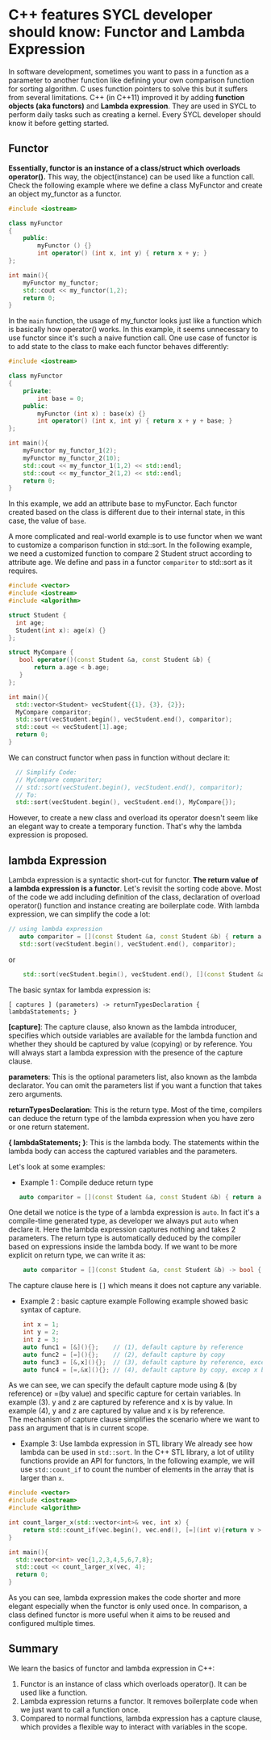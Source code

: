# C++ features SYCL developer should know: Functor and Lambda Expression

In software development, sometimes you want to pass in a function as a parameter to another function like
defining your own comparison function for sorting algorithm. C uses function pointers to solve this but it suffers from several limitations. C++ (in C++11) improved it by adding **function objects (aka functors)** and **Lambda expression**. They are used in
SYCL to perform daily tasks such as creating a kernel. Every SYCL developer should know it before getting started.

## Functor
**Essentially, functor is an instance of a class/struct which overloads operator().**  This way, the object(instance)
can be used like a function call. Check the following example where we define a class MyFunctor and create an object my_functor
as a functor.

```C++
#include <iostream>

class myFunctor
{
    public:
        myFunctor () {}
        int operator() (int x, int y) { return x + y; }
};

int main(){
    myFunctor my_functor;
    std::cout << my_functor(1,2);
    return 0;
}
```
In the `main` function, the usage of my_functor looks just like a function which is basically how operator() works. In this example,
it seems unnecessary to use functor since it's such a naive function call. One use case of functor is to add state to
the class to make each functor behaves differently:

```C++
#include <iostream>

class myFunctor
{   
    private:
        int base = 0;
    public:
        myFunctor (int x) : base(x) {}
        int operator() (int x, int y) { return x + y + base; }
};

int main(){
    myFunctor my_functor_1(2);
    myFunctor my_functor_2(10);
    std::cout << my_functor_1(1,2) << std::endl;
    std::cout << my_functor_2(1,2) << std::endl;
    return 0;
}
```
In this example, we add an attribute base to myFunctor. Each functor created based on the class is different due to
their internal state, in this case, the value of `base`.

A more complicated and real-world example is to use functor when we want to customize a comparison function
in std::sort. In the following example, we need a customized function to compare 2 Student struct according to
attribute age. We define and pass in a functor `comparitor` to std::sort as it requires. 

```C++
#include <vector>
#include <iostream>
#include <algorithm>

struct Student {
  int age;
  Student(int x): age(x) {}
};

struct MyCompare { 
   bool operator()(const Student &a, const Student &b) {
       return a.age < b.age;
   }
};

int main(){
  std::vector<Student> vecStudent{{1}, {3}, {2}};
  MyCompare comparitor;
  std::sort(vecStudent.begin(), vecStudent.end(), comparitor);
  std::cout << vecStudent[1].age;
  return 0;
}
```
We can construct functor when pass in function without declare it:
```C++
  // Simplify Code:
  // MyCompare comparitor;
  // std::sort(vecStudent.begin(), vecStudent.end(), comparitor);
  // To:
  std::sort(vecStudent.begin(), vecStudent.end(), MyCompare{});
```

However, to create a new class and overload its operator doesn't seem like an elegant way to create a temporary  function. 
That's why the lambda expression is proposed.

## lambda Expression
Lambda expression is a syntactic short-cut for functor. **The return value of a lambda expression is a functor**.
Let's revisit the sorting code above. Most of the code we add including definition of the class, declaration of overload
operator() function and instance creating are boilerplate code. With lambda expression, we can simplify the code a lot:
```C++
// using lambda expression
   auto comparitor = [](const Student &a, const Student &b) { return a.x < b.y; };
   std::sort(vecStudent.begin(), vecStudent.end(), comparitor);
```
or 
```C++
    std::sort(vecStudent.begin(), vecStudent.end(), [](const Student &a, const Student &b) { return a.x < b.y; });
```

The basic syntax for lambda expression is:
```
[ captures ] (parameters) -> returnTypesDeclaration { lambdaStatements; }
```
**\[capture\]**: The capture clause, also known as the lambda introducer, specifies which outside variables are available
for the lambda function and whether they should be captured by value (copying) or by reference. You will always start a lambda expression with the presence of the capture clause. 

**parameters**: This is the optional parameters list, also known as the lambda declarator. You can omit the parameters
list if you want a function that takes zero arguments.

**returnTypesDeclaration**: This is the return type. Most of the time, compilers can deduce the return type of the lambda
expression when you have zero or one return statement. 

**{ lambdaStatements; }**: This is the lambda body. The statements within the lambda body can access the captured variables
and the parameters.

Let's look at some examples:

* Example 1 : Compile deduce return type
```C++
   auto comparitor = [](const Student &a, const Student &b) { return a.x < b.x; };
```
One detail we notice is the type of a lambda expression is `auto`. In fact it's a compile-time generated type, as developer we
always put `auto` when declare it. Here the lambda expression captures nothing and takes 2 parameters. The return type is
automatically deduced by the compiler based on expressions inside the lambda body. If we want to be more explicit on return type, 
we can write it as:
```C++
    auto comparitor = [](const Student &a, const Student &b) -> bool { return a.x < b.x; };
```

The capture clause here is `[]` which means it does not capture any variable.

* Example 2 : basic capture example 
Following example showed basic syntax of capture. 
```C++
    int x = 1;
    int y = 2;
    int z = 3;
    auto func1 = [&](){};    // (1), default capture by reference
    auto func2 = [=](){};    // (2), default capture by copy
    auto func3 = [&,x](){};  // (3), default capture by reference, except x by copy
    auto func4 = [=,&x](){}; // (4), default capture by copy, excep x by reference
```
As we can see, we can specify the default capture mode using & (by reference) or =(by value) and specific capture for certain
variables. In example (3). y and z are captured by reference and x is by value. In example (4), y and z are captured by value and x
is by reference.  
The mechanism of capture clause simplifies the scenario where we want to pass an argument that is in current scope.

* Example 3: Use lambda expression in STL library
We already see how lambda can be used in `std::sort`. In the C++ STL library, a lot of utility functions provide an API for functors, In
the following example, we will use `std::count_if` to count the number of elements in the array that is larger than `x`.
```C++
#include <vector>
#include <iostream>
#include <algorithm>

int count_larger_x(std::vector<int>& vec, int x) {
    return std::count_if(vec.begin(), vec.end(), [=](int v){return v > x;});
}

int main(){
  std::vector<int> vec{1,2,3,4,5,6,7,8};
  std::cout << count_larger_x(vec, 4);
  return 0;
}
```
As you can see, lambda expression makes the code shorter and more elegant especially when the functor is only used once.
In comparison, a class defined functor is more useful when it aims to be reused and configured multiple times.

## Summary
We learn the basics of functor and lambda expression in C++:  
1. Functor is an instance of class which overloads operator(). It can be used like a function.   
2. Lambda expression returns a functor. It removes boilerplate code when we just want to call a function once.   
3. Compared to normal functions, lambda expression has a capture clause, which provides a flexible way to interact
with variables in the scope.  
